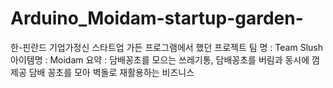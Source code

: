 # Arduino_Moidam-startup-garden-
한-핀란드 기업가정신 스타트업 가든 프로그램에서 했던 프로젝트
팀 명 : Team Slush
아이템명 : Moidam
요약 : 담배꽁초를 모으는 쓰레기통, 담배꽁초를 버림과 동시에 껌 제공
담배 꽁초를 모아 벽돌로 재활용하는 비즈니스
